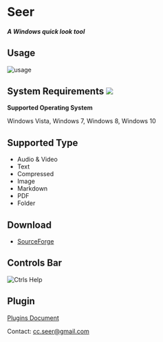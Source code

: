 # Seer

##### A Windows quick look tool

## Usage

![usage](https://raw.githubusercontent.com/ccseer/Seer/master/img/md.jpg)





## System Requirements ![](https://raw.githubusercontent.com/ccseer/Seer/master/img/windows-logo.png)

**Supported Operating System**

Windows Vista, Windows 7, Windows 8, Windows 10

## Supported Type

- Audio & Video
- Text
- Compressed
- Image
- Markdown
- PDF
- Folder

## Download

- [SourceForge](https://sourceforge.net/projects/ccseer/)

## Controls Bar

 ![Ctrls Help](https://raw.githubusercontent.com/ccseer/Seer/master/img/ctrls_help.png)

## Plugin

[Plugins Document](https://github.com/ccseer/Seer-plugins/blob/master/README.md)



Contact: cc.seer@gmail.com